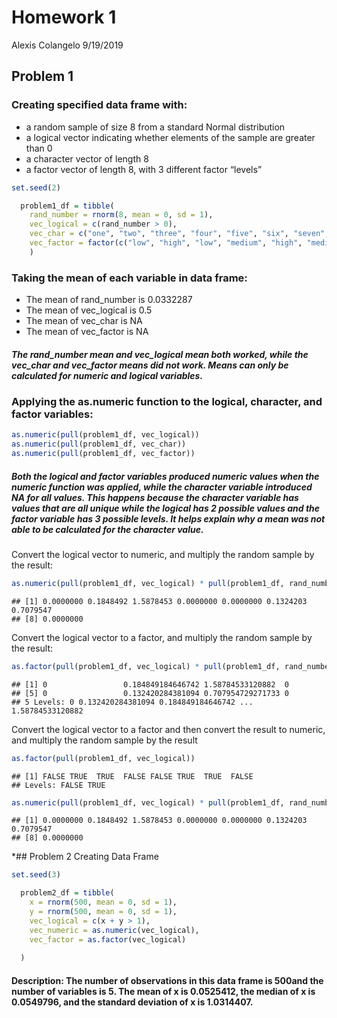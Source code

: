Homework 1
================
Alexis Colangelo
9/19/2019

## Problem 1

### Creating specified data frame with:

  - a random sample of size 8 from a standard Normal distribution
  - a logical vector indicating whether elements of the sample are
    greater than 0
  - a character vector of length 8
  - a factor vector of length 8, with 3 different factor “levels”

<!-- end list -->

``` r
set.seed(2)

  problem1_df = tibble(
    rand_number = rnorm(8, mean = 0, sd = 1),
    vec_logical = c(rand_number > 0),
    vec_char = c("one", "two", "three", "four", "five", "six", "seven", "eight"),
    vec_factor = factor(c("low", "high", "low", "medium", "high", "medium", "high", "medium"))
    )
```

### Taking the mean of each variable in data frame:

  - The mean of rand\_number is 0.0332287
  - The mean of vec\_logical is 0.5
  - The mean of vec\_char is NA
  - The mean of vec\_factor is
NA

##### The rand\_number mean and vec\_logical mean both worked, while the vec\_char and vec\_factor means did not work. Means can only be calculated for numeric and logical variables.

### Applying the as.numeric function to the logical, character, and factor variables:

``` r
as.numeric(pull(problem1_df, vec_logical))
as.numeric(pull(problem1_df, vec_char))
as.numeric(pull(problem1_df, vec_factor))
```

##### Both the logical and factor variables produced numeric values when the numeric function was applied, while the character variable introduced NA for all values. This happens because the character variable has values that are all unique while the logical has 2 possible values and the factor variable has 3 possible levels. It helps explain why a mean was not able to be calculated for the character value.

Convert the logical vector to numeric, and multiply the random sample by
the
result:

``` r
as.numeric(pull(problem1_df, vec_logical) * pull(problem1_df, rand_number)) 
```

    ## [1] 0.0000000 0.1848492 1.5878453 0.0000000 0.0000000 0.1324203 0.7079547
    ## [8] 0.0000000

Convert the logical vector to a factor, and multiply the random sample
by the
result:

``` r
as.factor(pull(problem1_df, vec_logical) * pull(problem1_df, rand_number)) 
```

    ## [1] 0                 0.184849184646742 1.58784533120882  0                
    ## [5] 0                 0.132420284381094 0.707954729271733 0                
    ## 5 Levels: 0 0.132420284381094 0.184849184646742 ... 1.58784533120882

Convert the logical vector to a factor and then convert the result to
numeric, and multiply the random sample by the result

``` r
as.factor(pull(problem1_df, vec_logical))
```

    ## [1] FALSE TRUE  TRUE  FALSE FALSE TRUE  TRUE  FALSE
    ## Levels: FALSE TRUE

``` r
as.numeric(pull(problem1_df, vec_logical) * pull(problem1_df, rand_number))
```

    ## [1] 0.0000000 0.1848492 1.5878453 0.0000000 0.0000000 0.1324203 0.7079547
    ## [8] 0.0000000

\*\#\# Problem 2 Creating Data Frame

``` r
set.seed(3)

  problem2_df = tibble(
    x = rnorm(500, mean = 0, sd = 1),
    y = rnorm(500, mean = 0, sd = 1),
    vec_logical = c(x + y > 1),
    vec_numeric = as.numeric(vec_logical),
    vec_factor = as.factor(vec_logical)
    
  )
```

#### Description: The number of observations in this data frame is 500and the number of variables is 5. The mean of x is 0.0525412, the median of x is 0.0549796, and the standard deviation of x is 1.0314407.

#
